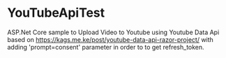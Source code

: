 # YouTubeApiTest
ASP.Net Core sample to Upload Video to Youtube using Youtube Data Api based on https://kags.me.ke/post/youtube-data-api-razor-project/ with adding 'prompt=consent' parameter in order to to get refresh_token.
